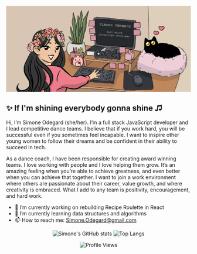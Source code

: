 ![banner](./banner.JPG)

## ✨ If I'm shining everybody gonna shine ♫

Hi, I’m Simone Odegard (she/her). I’m a full stack JavaScript developer and I lead competitive dance teams. I believe that if you work hard, you will be successful even if you sometimes feel incapable. I want to inspire other young women to follow their dreams and be confident in their ability to succeed in tech.

As a dance coach, I have been responsible for creating award winning teams. I love working with people and I love helping them grow. It’s an amazing feeling when you’re able to achieve greatness, and even better when you can achieve that together. I want to join a work environment where others are passionate about their career, value growth, and where creativity is embraced. What I add to any team is positivity, encouragement, and hard work.

- 🔭 I’m currently working on rebuilding Recipe Roulette in React
- 🌱 I’m currently learning data structures and algorithms
- 📫 How to reach me: Simone.Odegard@gmail.com

<div style="text-align:center">

![Simone's GitHub stats](https://github-readme-stats.vercel.app/api?username=SimoneOdegard&show_icons=true&theme=buefy) ![Top Langs](https://github-readme-stats.vercel.app/api/top-langs/?username=SimoneOdegard&layout=compact&theme=buefy)

![Profile Views](https://komarev.com/ghpvc/?username=SimoneOdegard&color=ed7d8b)

</div>
